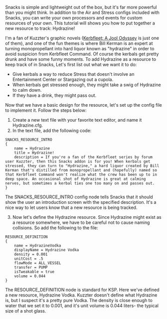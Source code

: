 Snacks is simple and lightweight out of the box, but it's far more powerful than you might think. In addition to the Air and Stress configs included with Snacks, you can write your own processors and events for custom resources of your own. This tutorial will shows you how to put together a new resource to track: Hydrazine!

I'm a fan of Kuzzter's graphic novels ([Kerbfleet: A Jool Odyssey](https://forum.kerbalspaceprogram.com/index.php?/topic/126293-kerbfleet-a-jool-odyssey-chapter-20-pg-23-shee-oot-indeed-or-is-it-shee-ot/) is just one of them), and one of the fun themes is where Bill Kerman is an expert at turning monopropellant into hard liquor known as "hydrazine" in order to avoid suspicion from Kerbfleet Command. Of course the kerbals get pretty drunk and have some funny moments. To add Hydrazine as a resource to keep track of in Snacks, Let's first list out what we want it to do:

* Give kerbals a way to reduce Stress that doesn't involve an Entertainment Center or Stargazing out a cupola.
* When kerbals get stressed enough, they might take a swig of Hydrazine to calm down.
* If they have a drink, they might pass out.

Now that we have a basic design for the resource, let's set up the config file to implement it. Follow the steps below:

1. Create a new text file with your favorite text editor, and name it Hydrazine.cfg.
2. In the text file, add the following code:
```
SNACKS_RESOURCE_INTRO
{
	name = Hydrazine
	title = Hydrazine!
	description = If you're a fan of the Kerbfleet series by forum user Kuzzter, then this Snacks addon is for you! When kerbals get stressed, they can turn to "Hydrazine," a hard liquor created by Bill Kerman that's distilled from monopropellant and (hopefully) named so that Kerbfleet Command won't realize what the crew has been up to in deep space. An occasional shot of Hydrazine is great at calming nerves, but sometimes a kerbal ties one too many on and passes out.
}
```
The SNACKS_RESOURCE_INTRO config node tells Snacks that it should show the user an introduction screen with the specified description. It's a nice way to let users know that a new resource is being tracked.

3. Now let's define the Hydrazine resource. Since Hydrazine might exist as a resource somewhere, we have to be careful not to cause naming collisions. So add the following to the file:
```
RESOURCE_DEFINITION
{
	name = HydrazineVodka
	displayName = Hydrazine Vodka
	density = 0.001
	unitCost = .5
	flowMode = ALL_VESSEL
	transfer = PUMP
	isTweakable = true
	volume = 0.044
}
```
The RESOURCE_DEFINITION node is standard for KSP. Here we've defined a new resource, Hydrazine Vodka. Kuzzter doesn't define what Hydrazine is, but I suspect it's a pretty pure Vodka. The density is close enough to water that we set it to 0.001, and it's unit volume is 0.044 liters- the typical size of a shot glass.